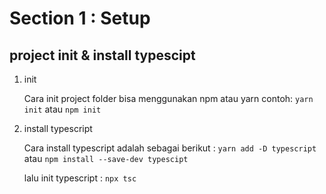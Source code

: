 # Section 1 : Setup

## project init & install typescipt

1. init
   
   Cara init project folder bisa menggunakan npm atau yarn contoh:
   `yarn init` atau `npm init`

2. install typescript
   
   Cara install typescript adalah sebagai berikut :
   `yarn add -D typescript` atau `npm install --save-dev typescipt`

    lalu init typescript :
    `npx tsc`